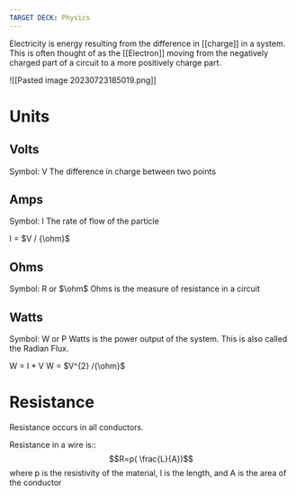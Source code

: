 ```yaml
---
TARGET DECK: Physics
---
```

Electricity is energy resulting from the difference in [[charge]] in a system. This is often thought of as the [[Electron]] moving from the negatively charged part of a circuit to a more positively charge part.

![[Pasted image 20230723185019.png]]
# Units
## Volts
Symbol: V
The difference in charge between two points
## Amps
Symbol: I
The rate of flow of the particle

I = $V / {\ohm}$
## Ohms
Symbol: R or $\ohm$ 
Ohms is the measure of resistance in a circuit

## Watts
Symbol: W or P
Watts is the power output of the system. This is also called the Radian Flux.

W = I * V
W = $V^{2} /{\ohm}$ 
# Resistance
Resistance occurs in all conductors. 

Resistance in a wire is:: $$R=p( \frac{L}{A})$$ where p is the resistivity of the material, l is the length, and A is the area of the conductor

